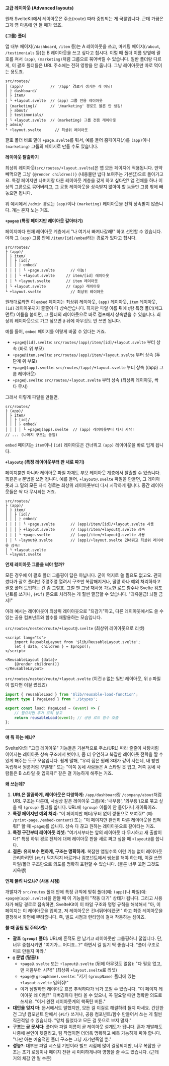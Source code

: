 **고급 레이아웃 (Advanced layouts)**

원래 SvelteKit에서 레이아웃은 주소(route) 따라 중첩되는 게 국룰입니다. 근데 가끔은 그게 영 마음에 안 들 때가 있죠.

**(그룹) 폴더**

앱 내부 페이지(`/dashboard`, `/item` 등)는 A 레이아웃을 쓰고, 마케팅 페이지(`/about`, `/testimonials` 등)는 B 레이아웃을 쓰고 싶다고 칩시다. 이럴 때 폴더 이름 양옆에 괄호를 쳐서 `(app)`, `(marketing)`처럼 그룹으로 묶어버릴 수 있습니다. 일반 폴더랑 다르게, 이 괄호 폴더들은 URL 주소에는 전혀 영향을 안 줍니다. 그냥 레이아웃만 따로 먹이는 용도죠.

```
src/routes/
│ (app)/            // '/app' 경로가 생기는 게 아님!
│ ├ dashboard/
│ ├ item/
│ └ +layout.svelte  // (app) 그룹 전용 레이아웃
│ (marketing)/      // '/marketing' 경로도 물론 안 생김!
│ ├ about/
│ ├ testimonials/
│ └ +layout.svelte  // (marketing) 그룹 전용 레이아웃
├ admin/
└ +layout.svelte      // 최상위 레이아웃
```

괄호 폴더 바로 밑에 `+page.svelte`를 둬서, 예를 들어 홈페이지(`/`)를 `(app)`이나 `(marketing)` 그룹의 페이지로 만들 수도 있습니다.

**레이아웃 탈출하기**

최상위 레이아웃(`src/routes/+layout.svelte`)은 앱 모든 페이지에 적용됩니다. 만약 빼먹으면 그냥 `{@render children()}` (내용물만 냅다 보여주는 기본값)으로 돌아가고요. 특정 페이지만 나머지랑 다른 레이아웃 계층을 갖게 하고 싶다면? 앱 전체를 하나 이상의 그룹으로 묶어버리고, 그 공통 레이아웃을 상속받지 않아야 할 놈들만 그룹 밖에 빼놓으면 됩니다.

위 예시에서 `/admin` 경로는 `(app)`이나 `(marketing)` 레이아웃을 전혀 상속받지 않습니다. 걔는 혼자 노는 거죠.

**`+page@` (특정 페이지만 레이아웃 갈아타기)**

페이지마다 현재 레이아웃 계층에서 "나 여기서 빠져나갈래!" 하고 선언할 수 있습니다. 아까 그 `(app)` 그룹 안에 `/item/[id]/embed`라는 경로가 있다고 칩시다.

```
src/routes/
├ (app)/
│ ├ item/
│ │ ├ [id]/
│ │ │ ├ embed/
│ │ │ │ └ +page.svelte       // 이놈!
│ │ │ └ +layout.svelte     // item/[id] 레이아웃
│ │ └ +layout.svelte       // item 레이아웃
│ └ +layout.svelte         // (app) 레이아웃
└ +layout.svelte             // 최상위 레이아웃
```

원래대로라면 이 `embed` 페이지는 최상위 레이아웃, `(app)` 레이아웃, `item` 레이아웃, `[id]` 레이아웃까지 줄줄이 다 상속받습니다. 하지만 파일 이름 뒤에 `@`랑 특정 폴더(세그먼트) 이름을 붙이면, 그 폴더의 레이아웃으로 바로 점프해서 상속받을 수 있습니다. 최상위 레이아웃으로 가고 싶으면 `@` 뒤에 아무것도 안 쓰면 됩니다.

예를 들어, `embed` 페이지를 이렇게 바꿀 수 있다는 거죠.

*   `+page@[id].svelte`: `src/routes/(app)/item/[id]/+layout.svelte` 부터 상속 (바로 위 부모)
*   `+page@item.svelte`: `src/routes/(app)/item/+layout.svelte` 부터 상속 (두 단계 위 부모)
*   `+page@(app).svelte`: `src/routes/(app)/+layout.svelte` 부터 상속 ((app) 그룹 레이아웃)
*   `+page@.svelte`: `src/routes/+layout.svelte` 부터 상속 (최상위 레이아웃, 싹 다 무시)

그래서 이렇게 파일을 만들면,

```
src/routes/
├ (app)/
│ ├ item/
│ │ ├ [id]/
│ │ │ ├ embed/
│ │ │ │ └ +page@(app).svelte  // (app) 레이아웃부터 다시 시작!
// ... (나머지 구조는 동일)
```

`embed` 페이지는 `item`이나 `[id]` 레이아웃은 건너뛰고 `(app)` 레이아웃을 바로 입게 됩니다.

**`+layout@` (특정 레이아웃부터 판 새로 짜기)**

페이지뿐만 아니라 레이아웃 파일 자체도 부모 레이아웃 계층에서 탈출할 수 있습니다. 똑같은 `@` 문법을 쓰면 됩니다. 예를 들어, `+layout@.svelte` 파일을 만들면, 그 레이아웃과 그 밑의 모든 자식 경로는 최상위 레이아웃부터 다시 시작하게 됩니다. 중간 레이아웃들은 싹 다 무시되는 거죠.

```
src/routes/
├ (app)/
│ ├ item/
│ │ ├ [id]/
│ │ │ ├ embed/
│ │ │ │ └ +page.svelte       // (app)/item/[id]/+layout.svelte 사용
│ │ │ ├ +layout.svelte       // (app)/item/+layout@.svelte 상속
│ │ │ └ +page.svelte         // (app)/item/+layout@.svelte 사용
│ │ └ +layout@.svelte        // (app)/+layout.svelte 건너뛰고 최상위 레이아웃 상속!
│ └ +layout.svelte
└ +layout.svelte
```

**언제 레이아웃 그룹을 써야 할까?**

모든 경우에 이 괄호 폴더 그룹핑이 답은 아닙니다. 굳이 억지로 쓸 필요도 없고요. 괜히 썼다가 괄호 폴더만 주렁주렁 열려서 구조만 복잡해지거나, 딸랑 하나 예외 처리하자고 괄호 폴더 도입하는 건 좀 그렇죠. 그럴 땐 그냥 재사용 가능한 로드 함수나 Svelte 컴포넌트를 쓰거나, `{#if}` 문으로 처리하는 게 훨씬 깔끔할 수 있습니다. "과유불급! 뇌절 금지!"

아래 예시는 레이아웃이 최상위 레이아웃으로 "되감기"하고, 다른 레이아웃에서도 쓸 수 있는 공용 컴포넌트와 함수를 재활용하는 모습입니다.

`src/routes/nested/route/+layout@.svelte` (최상위 레이아웃으로 리셋)

```svelte
<script lang="ts">
	import ReusableLayout from '$lib/ReusableLayout.svelte';
	let { data, children } = $props();
</script>

<ReusableLayout {data}>
	{@render children()}
</ReusableLayout>
```

`src/routes/nested/route/+layout.svelte` (이건 `@` 없는 일반 레이아웃, 위 `@` 파일이 없다면 이걸 썼겠죠)

```typescript
import { reusableLoad } from '$lib/reusable-load-function';
import type { PageLoad } from './$types';

export const load: PageLoad = (event) => {
	// 필요하면 추가 로직 넣고
	return reusableLoad(event); // 공용 로드 함수 호출
};
```

---

**얘 뭐 하는 애냐?**

SvelteKit의 "고급 레이아웃" 기능들은 기본적으로 주소(URL) 따라 줄줄이 사탕처럼 이어지는 레이아웃 상속 구조에서 벗어나, 좀 더 유연하고 복잡한 레이아웃 전략을 짤 수 있게 해주는 도구 모음입니다. 쉽게 말해, "우리 집은 원래 3대가 같이 사는데, 내 방만 독립해서 원룸처럼 꾸밀래!" 또는 "이쪽 동네 사람들은 A 스타일 옷 입고, 저쪽 동네 사람들은 B 스타일 옷 입히자!" 같은 걸 가능하게 해주는 거죠.

**왜 쓰는데?**

1.  **URL은 깔끔하게, 레이아웃은 다양하게:** `/app/dashboard`랑 `/company/about`처럼 URL 구조는 다른데, 사실상 같은 레이아웃 그룹(예: '내부용', '외부용')으로 묶고 싶을 때 `(group)` 폴더를 씁니다. URL에 `(group)` 이름이 안 들어가니 개이득이죠.
2.  **특정 페이지만 예외 처리:** "이 페이지만 헤더/푸터 없이 깡통으로 보여줘!" (예: `/print-page`, `/embed-content`) 또는 "이 페이지만 완전히 다른 레이아웃을 입혀줘!" 할 때 `+page@`를 씁니다. 상속 다 끊고 원하는 레이아웃으로 갈아타는 거죠.
3.  **특정 구간부터 레이아웃 리셋:** "여기서부터는 앞의 레이아웃 다 무시하고 새 출발이다!" 특정 하위 경로 전체에 대해 레이아웃 판을 새로 짜고 싶을 때 `+layout@`를 씁니다.
4.  **결론: 유지보수 편하게, 구조는 명확하게.** 복잡한 앱일수록 이런 기능 없이 레이아웃 관리하려면 `{#if}` 덕지덕지 바르거나 컴포넌트에서 쌩쑈를 해야 하는데, 이걸 쓰면 파일/폴더 구조만으로 의도를 명확히 표현할 수 있습니다. (물론 너무 꼬면 그것도 지옥행)

**언제 불려 나오냐? (사용 시점)**

개발자가 `src/routes` 폴더 안에 특정 규칙에 맞춰 폴더(예: `(app)`)나 파일(예: `+page@(app).svelte`)을 만들 때 이 기능들이 "작동 대기" 상태가 됩니다. 그리고 사용자가 해당 경로로 접속하면, SvelteKit이 이 파일 구조와 명명 규칙을 해석해서 "아, 이 페이지는 이 레이아웃을 입히고, 저 레이아웃은 건너뛰어야겠군!" 하고 최종 레이아웃을 결정해서 화면에 뿌려줍니다. 즉, 빌드 시점과 런타임에 걸쳐 작동하는 셈이죠.

**쓸 때 꿀팁 및 주의사항:**

*   **괄호 `(group)` 폴더:** URL에 흔적도 안 남기고 레이아웃만 그룹핑하니 꿀입니다. 단, 너무 중첩시키면 "여기가... 어디죠...?" 하면서 길 잃기 딱 좋습니다. "폴더 구조로 미로 만들지 마라."
*   **`@` 문법 (탈출!):**
    *   `+page@.svelte` 또는 `+layout@.svelte` (뒤에 아무것도 없음): "다 필요 없고, 맨 처음부터 시작!" (최상위 `+layout.svelte`로 리셋)
    *   `+page@(groupName).svelte`: "저기 `(groupName)` 폴더에 있는 `+layout.svelte` 입혀줘!"
    *   이거 남발하면 레이아웃 흐름 추적하다가 뇌가 꼬일 수 있습니다. "이 페이지 레이아웃 왜 이럼?" 디버깅하다 현타 올 수 있으니, 꼭 필요할 때만 명확한 의도로 쓰세요. "이거 완전 레이아웃계의 핵폭탄 버튼."
*   **대안을 잊지 마:** 문서에서도 말했지만, 모든 걸 이걸로 해결하려 들지 마세요. 간단한 건 그냥 컴포넌트 안에서 `{#if}` 쓰거나, 공용 컴포넌트/함수 만들어서 쓰는 게 훨씬 직관적일 수 있습니다. "망치 들었다고 모든 걸 못으로 보지 말자."
*   **구조는 곧 문서다:** 폴더와 파일 이름이 곧 레이아웃 설계도가 됩니다. 혼자 개발해도 나중에 본인이 헷갈리고, 팀 작업이면 더더욱 명확하고 예측 가능하게 짜야 합니다. "나만 아는 예술적인 폴더 구조는 그냥 자기만족일 뿐."
*   **성능?**: 대부분 파일 시스템 기반이라 빌드 시점에 많이 결정되지만, 너무 복잡한 구조는 초기 로딩이나 페이지 전환 시 미미하게나마 영향을 줄 수도 있습니다. (근데 거의 체감 안 될 수준)